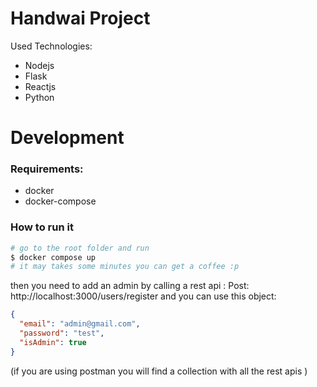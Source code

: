 # Handwai Project

Used Technologies:

- Nodejs
- Flask
- Reactjs
- Python

# Development

### Requirements:

- docker
- docker-compose

### How to run it

```sh
# go to the root folder and run
$ docker compose up
# it may takes some minutes you can get a coffee :p
```

then you need to add an admin by calling a rest api : Post: http://localhost:3000/users/register
and you can use this object:

```json
{
  "email": "admin@gmail.com",
  "password": "test",
  "isAdmin": true
}
```

(if you are using postman you will find a collection with all the rest apis )
